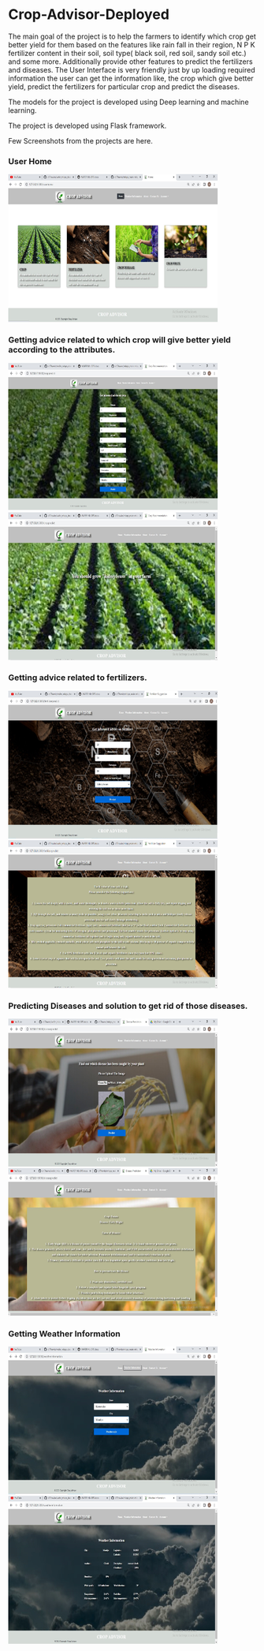 # Crop-Advisor-Deployed

The main goal of the project is to help the farmers to identify which crop get better yield for them based on the features like rain fall in their region, N P K fertilizer content in their soil, soil type( black soil, red soil, sandy soil etc.) and some more. Additionally provide other features to predict the fertilizers and diseases.
The User Interface is very friendly just by up loading required information the user can get the information like, the crop which give better yield, predict the fertilizers for particular crop and predict the diseases.
 
The models for the project is developed using Deep learning and machine learning.

The project is developed using Flask framework.

Few Screenshots from the projects are here.


### User Home
<img src="Images/User_home.jpg" width="425" height="300"> 

### Getting advice related to which crop will give better yield according to the attributes.
<img src="Images/Crop_advice.jpg" width="425" height="300">&nbsp;&nbsp;&nbsp;&nbsp;&nbsp;&nbsp;&nbsp;&nbsp;&nbsp;&nbsp;&nbsp;&nbsp;<img src="Images/crop_advice_result.jpg" width="425" height="300">

### Getting advice related to fertilizers.
<img src="Images/fertlizer_predict.jpg" width="425" height="300">&nbsp;&nbsp;&nbsp;&nbsp;&nbsp;&nbsp;&nbsp;&nbsp;&nbsp;&nbsp;&nbsp;&nbsp;<img src="Images/fertilizer_predict_result.png" width="425" height="300">

### Predicting Diseases and solution to get rid of those diseases.
<img src="Images/disease_prediction.jpg" width="425" height="300">&nbsp;&nbsp;&nbsp;&nbsp;&nbsp;&nbsp;&nbsp;&nbsp;&nbsp;&nbsp;&nbsp;&nbsp;<img src="Images/disease_prediction_result.jpg" width="425" height="300">

### Getting Weather Information
<img src="Images/weatherinfo.jpg" width="425" height="300">&nbsp;&nbsp;&nbsp;&nbsp;&nbsp;&nbsp;&nbsp;&nbsp;&nbsp;&nbsp;&nbsp;&nbsp;<img src="Images/Weatherinfo_result.jpg" width="425" height="300">
